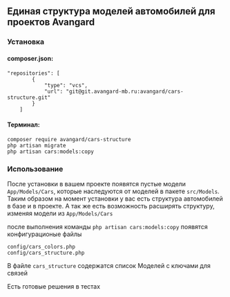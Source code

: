 ## Единая структура моделей автомобилей для проектов Avangard

### Установка
#### composer.json:
```
"repositories": [
        {
            "type": "vcs",
            "url": "git@git.avangard-mb.ru:avangard/cars-structure.git"
        }
    ]
```

#### Терминал:

```
composer require avangard/cars-structure
php artisan migrate
php artisan cars:models:copy
```

### Использование

После установки в вашем проекте появятся пустые модели `App/Models/Cars`, которые наследуются от моделей в пакете `src/Models`. Таким образом на момент
установки у вас есть структура автомобилей в базе и в проекте. А так же есть возможность расширять структуру, изменяя модели из `App/Models/Cars`

после выполнения команды ``php artisan cars:models:copy`` появятся конфигурационые файлы

```
config/cars_colors.php
config/cars_structure.php
```

В файле `cars_structure` содержатся список Моделей с ключами для связей

Есть готовые решения в тестах
